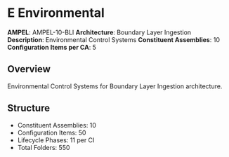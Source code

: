 # E Environmental

**AMPEL**: AMPEL-10-BLI
**Architecture**: Boundary Layer Ingestion
**Description**: Environmental Control Systems
**Constituent Assemblies**: 10
**Configuration Items per CA**: 5

## Overview
Environmental Control Systems for Boundary Layer Ingestion architecture.

## Structure
- Constituent Assemblies: 10
- Configuration Items: 50
- Lifecycle Phases: 11 per CI
- Total Folders: 550
